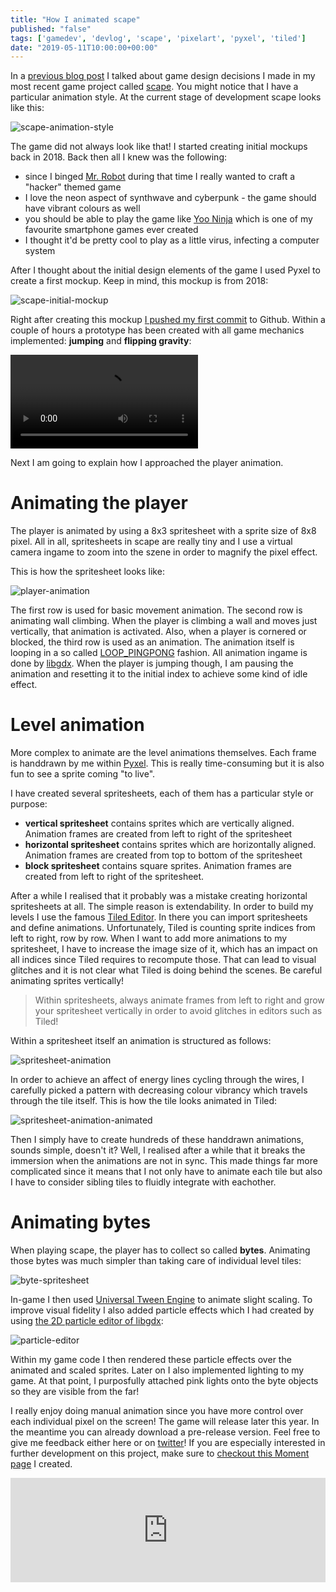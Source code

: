 ```yaml
---
title: "How I animated scape"
published: "false"
tags: ['gamedev', 'devlog', 'scape', 'pixelart', 'pyxel', 'tiled']
date: "2019-05-11T10:00:00+00:00"
---
```


In a [previous blog post](/2019/05/10/one-finger-to-rule-them-all.html) I talked about game design decisions I made in my most recent game project called [scape](https://github.com/bitbrain/scape). You might notice that I have a particular animation style. At the current stage of development scape looks like this:

![scape-animation-style](/images/scape-animation-style.webp)

The game did not always look like that! I started creating initial mockups back in 2018. Back then all I knew was the following:

* since I binged [Mr. Robot](https://en.wikipedia.org/wiki/Mr._Robot) during that time I really wanted to craft a "hacker" themed game
* I love the neon aspect of synthwave and cyberpunk - the game should have vibrant colours as well
* you should be able to play the game like [Yoo Ninja](https://apkpure.com/yoo-ninja-free/com.RunnerGames.game.YooNinja_Lite) which is one of my favourite smartphone games ever created
* I thought it'd be pretty cool to play as a little virus, infecting a computer system

After I thought about the initial design elements of the game I used Pyxel to create a first mockup. Keep in mind, this mockup is from 2018:

![scape-initial-mockup](/images/scape-initial-mockup-from-2018.webp)

Right after creating this mockup [I pushed my first commit](https://github.com/bitbrain/scape/commit/3fb3170379aec277f9dc39dc556f1b9e7cb61a51) to Github. Within a couple of hours a prototype has been created with all game mechanics implemented: **jumping** and **flipping gravity**:

<video autoplay controls loop preload="auto">
<source src="https://video.twimg.com/tweet_video/Dk5G0cIWsAAK_Mu.mp4" type="video/mp4" />
</video>

Next I am going to explain how I approached the player animation.

# Animating the player

The player is animated by using a 8x3 spritesheet with a sprite size of 8x8 pixel. All in all, spritesheets in scape are really tiny and I use a virtual camera ingame to zoom into the szene in order to magnify the pixel effect.

This is how the spritesheet looks like:

![player-animation](/images/scape-animation-character-spritesheet.webp)

The first row is used for basic movement animation. The second row is animating wall climbing. When the player is climbing a wall and moves just vertically, that animation is activated. Also, when a player is cornered or blocked, the third row is used as an animation.
The animation itself is looping in a so called [LOOP_PINGPONG](https://libgdx.badlogicgames.com/ci/nightlies/docs/api/com/badlogic/gdx/graphics/g2d/Animation.PlayMode.html#LOOP_PINGPONG) fashion. All animation ingame is done by [libgdx](https://libgdx.badlogicgames.com). When the player is jumping though, I am pausing the animation and resetting it to the initial index to achieve some kind of idle effect.

# Level animation

More complex to animate are the level animations themselves. Each frame is handdrawn by me within [Pyxel](https://pyxeledit.com). This is really time-consuming but it is also fun to see a sprite coming "to live".

I have created several spritesheets, each of them has a particular style or purpose:

* **vertical spritesheet** contains sprites which are vertically aligned. Animation frames are created from left to right of the spritesheet
* **horizontal spritesheet** contains sprites which are horizontally aligned. Animation frames are created from top to bottom of the spritesheet
* **block spritesheet** contains square sprites. Animation frames are created from left to right of the spritesheet.

After a while I realised that it probably was a mistake creating horizontal spritesheets at all. The simple reason is extendability. In order to build my levels I use the famous [Tiled Editor](https://www.mapeditor.org). In there you can import spritesheets and define animations. Unfortunately, Tiled is counting sprite indices from left to right, row by row. When I want to add more animations to my spritesheet, I have to increase the image size of it, which has an impact on all indices since Tiled requires to recompute those. That can lead to visual glitches and it is not clear what Tiled is doing behind the scenes. Be careful animating sprites vertically!

> Within spritesheets, always animate frames from left to right and grow your spritesheet vertically in order to avoid glitches in editors such as Tiled!

Within a spritesheet itself an animation is structured as follows:

![spritesheet-animation](/images/scape-animation-vertical-tileset.webp)

In order to achieve an affect of energy lines cycling through the wires, I carefully picked a pattern with decreasing colour vibrancy which travels through the tile itself. This is how the tile looks animated in Tiled:

![spritesheet-animation-animated](/images/scape-animation-tile-animation.webp)

Then I simply have to create hundreds of these handdrawn animations, sounds simple, doesn't it? Well, I realised after a while that it breaks the immersion when the animations are not in sync. This made things far more complicated since it means that I not only have to animate each tile but also I have to consider sibling tiles to fluidly integrate with eachother.

# Animating bytes

When playing scape, the player has to collect so called **bytes**. Animating those bytes was much simpler than taking care of individual level tiles:

![byte-spritesheet](/images/scape-animation-byte-spritesheet.webp)

In-game I then used [Universal Tween Engine](https://github.com/AurelienRibon/universal-tween-engine) to animate slight scaling. To improve visual fidelity I also added particle effects which I had created by using [the 2D particle editor of libgdx](https://github.com/libgdx/libgdx/wiki/2D-Particle-Editor):

![particle-editor](/images/particle2d-editor.webp)

Within my game code I then rendered these particle effects over the animated and scaled sprites. Later on I also implemented lighting to my game. At that point, I purposfully attached pink lights onto the byte objects so they are visible from the far!

I really enjoy doing manual animation since you have more control over each individual pixel on the screen! The game will release later this year. In the meantime you can already download a pre-release version. Feel free to give me feedback either here or on [twitter](https://twitter.com/bitbrain_)! If you are especially interested in further development on this project, make sure to [checkout this Moment page](https://twitter.com/i/moments/1127137651549667328) I created.

<iframe src="https://itch.io/embed/357509?bg_color=15171A&amp;fg_color=05fecf&amp;link_color=f20179&amp;border_color=15171A" width="100%" height="167" frameborder="0"></iframe>
